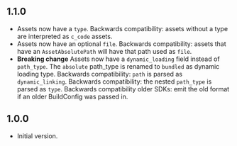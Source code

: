 ## 1.1.0

- Assets now have a `type`.
  Backwards compatibility: assets without a type are interpreted as `c_code` assets.
- Assets now have an optional `file`.
  Backwards compatibility: assets that have an `AssetAbsolutePath` will have that path used as `file`.
- **Breaking change** Assets now have a `dynamic_loading` field instead of `path_type`.
  The `absolute` path_type is renamed to `bundled` as dynamic loading type.
  Backwards compatibility: `path` is parsed as `dynamic_linking`.
  Backwards compatibility: the nested `path_type` is parsed as `type`.
  Backwards compatibility older SDKs: emit the old format if an older BuildConfig was passed in.

## 1.0.0

- Initial version.
